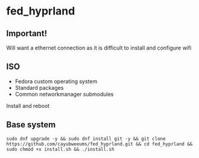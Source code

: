 # fed_hyprland

## Important!

Will want a ethernet connection as it is difficult to install and configure wifi

## ISO

- Fedora custom operating system
- Standard packages
- Common networkmanager submodules

Install and reboot

## Base system

`sudo dnf upgrade -y && sudo dnf install git -y && git clone https://github.com/cayubweeums/fed_hyprland.git && cd fed_hyprland && sudo chmod +x install.sh && ./install.sh`